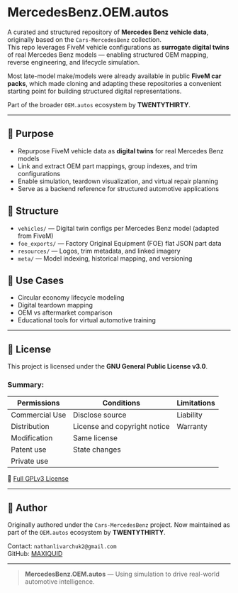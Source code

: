 # MercedesBenz.OEM.autos

A curated and structured repository of **Mercedes Benz vehicle data**, originally based on the `Cars-MercedesBenz` collection.  
This repo leverages FiveM vehicle configurations as **surrogate digital twins** of real Mercedes Benz models — enabling structured OEM mapping, reverse engineering, and lifecycle simulation.

Most late-model make/models were already available in public **FiveM car packs**, which made cloning and adapting these repositories a convenient starting point for building structured digital representations.

Part of the broader `OEM.autos` ecosystem by **TWENTYTHIRTY**.

---

## 🎯 Purpose
- Repurpose FiveM vehicle data as **digital twins** for real Mercedes Benz models  
- Link and extract OEM part mappings, group indexes, and trim configurations  
- Enable simulation, teardown visualization, and virtual repair planning  
- Serve as a backend reference for structured automotive applications  

## 📁 Structure
- `vehicles/` — Digital twin configs per Mercedes Benz model (adapted from FiveM)  
- `foe_exports/` — Factory Original Equipment (FOE) flat JSON part data  
- `resources/` — Logos, trim metadata, and linked imagery  
- `meta/` — Model indexing, historical mapping, and versioning  

## 🔧 Use Cases
- Circular economy lifecycle modeling  
- Digital teardown mapping  
- OEM vs aftermarket comparison  
- Educational tools for virtual automotive training  

---

## 📜 License

This project is licensed under the **GNU General Public License v3.0**.

### Summary:
| Permissions    | Conditions               | Limitations  |
|---------------|--------------------------|--------------|
| Commercial Use | Disclose source          | Liability    |
| Distribution  | License and copyright notice | Warranty     |
| Modification  | Same license             |              |
| Patent use    | State changes            |              |
| Private use   |                          |              |

🔗 [Full GPLv3 License](https://choosealicense.com/licenses/gpl-3.0/)

---

## 👤 Author

Originally authored under the `Cars-MercedesBenz` project. Now maintained as part of the `OEM.autos` ecosystem by **TWENTYTHIRTY**.

Contact: `nathanlivarchuk2@gmail.com`  
GitHub: [MAXIQUID](https://github.com/MAXIQUID)

---

> **MercedesBenz.OEM.autos** — Using simulation to drive real-world automotive intelligence.
